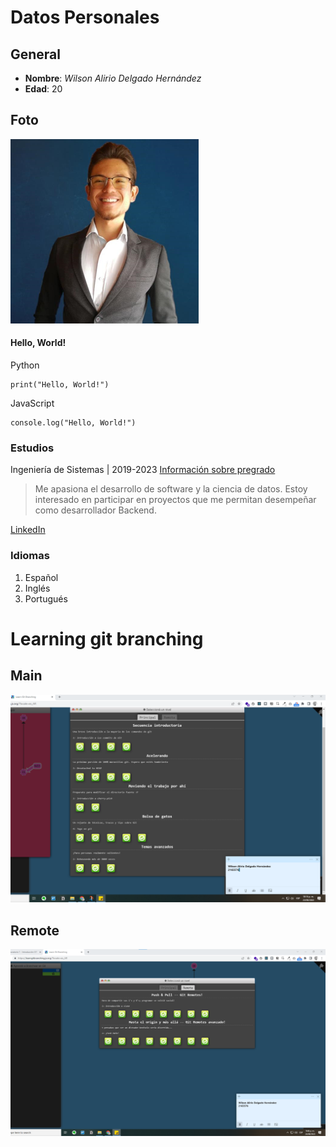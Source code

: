 # Datos Personales

## General
* **Nombre**: _Wilson Alirio Delgado Hernández_
* **Edad**: 20

## Foto
![image.png](image.png)


#### Hello, World! 

Python

```
print("Hello, World!")
```

JavaScript

```
console.log("Hello, World!")
```


### Estudios
Ingeniería de Sistemas | 2019-2023
[Información sobre pregrado](https://www.escuelaing.edu.co/es/programas/ingenieria-de-sistemas/)

> Me apasiona el desarrollo de software y la ciencia de datos. Estoy interesado en participar en proyectos que me permitan desempeñar como desarrollador Backend.

[LinkedIn](https://www.linkedin.com/in/wilson-delgado/)

### Idiomas
1. Español
2. Inglés
3. Portugués


# Learning git branching

## Main
![image.png](main.png)


## Remote
![image.png](remote.png)





